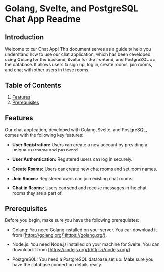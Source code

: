# Golang, Svelte, and PostgreSQL Chat App Readme

## Introduction

Welcome to our Chat App! This document serves as a guide to help you understand how to use our chat application, which has been developed using Golang for the backend, Svelte for the frontend, and PostgreSQL as the database. It allows users to sign up, log in, create rooms, join rooms, and chat with other users in these rooms.

## Table of Contents

1. [Features](#features)
2. [Prerequisites](#prerequisites)

## Features<a name="features"></a>

Our chat application, developed with Golang, Svelte, and PostgreSQL, comes with the following key features:

- **User Registration:** Users can create a new account by providing a unique username and password.

- **User Authentication:** Registered users can log in securely.

- **Create Rooms:** Users can create new chat rooms and set room names.

- **Join Rooms:** Registered users can join existing chat rooms.

- **Chat in Rooms:** Users can send and receive messages in the chat rooms they are a part of.

## Prerequisites<a name="prerequisites"></a>

Before you begin, make sure you have the following prerequisites:

- Golang: You need Golang installed on your server. You can download it from [https://golang.org/](https://golang.org/).

- Node.js: You need Node.js installed on your machine for Svelte. You can download it from [https://nodejs.org/](https://nodejs.org/).

- PostgreSQL: You need a PostgreSQL database set up. Make sure you have the database connection details ready.


